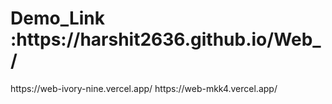 <h1>Demo_Link :https://harshit2636.github.io/Web_/</h1>
https://web-ivory-nine.vercel.app/
https://web-mkk4.vercel.app/

